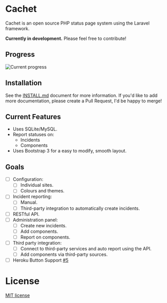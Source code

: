 # Cachet

Cachet is an open source PHP status page system using the Laravel framework.

**Currently in development.** Please feel free to contribute!

## Progress

![Current progress](https://dl.dropboxusercontent.com/u/7323096/Cachet.png)

## Installation

See the [INSTALL.md](/INSTALL.md) document for more information. If you'd like to add more documentation, please create a Pull Request, I'd be happy to merge!

## Current Features

- Uses SQLite/MySQL.
- Report statuses on:
    + Incidents
    + Components
- Uses Bootstrap 3 for a easy to modify, smooth layout.

## Goals

- [ ] Configuration:
    - [ ] Individual sites.
    - [ ] Colours and themes.
- [ ] Incident reporting:
    - [ ] Manual.
    - [ ] Third-party integration to automatically create incidents.
- [ ] RESTful API.
- [ ] Administration panel:
    - [ ] Create new incidents.
    - [ ] Add components.
    - [ ] Report on components.
- [ ] Third party integration:
    - [ ] Connect to third-party services and auto report using the API.
    - [ ] Add components via third-party sources.
- [ ] Heroku Button Support [#5](https://github.com/jbrooksuk/Cachet/issues/5)

# License

[MIT license](http://jbrooksuk.mit-license.org)
